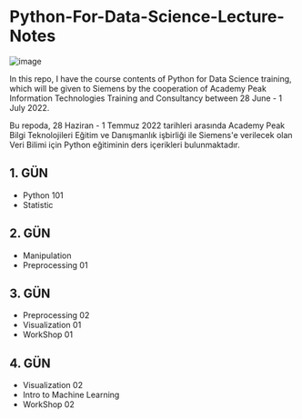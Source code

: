 # Python-For-Data-Science-Lecture-Notes

![image](https://user-images.githubusercontent.com/5441882/157131878-60dc180b-85be-43eb-8c63-910ebeb77e84.png)

In this repo, I have the course contents of Python for Data Science training, which will be given to Siemens by the cooperation of Academy Peak Information Technologies Training and Consultancy between 28 June - 1 July 2022.

Bu repoda, 28 Haziran - 1 Temmuz 2022 tarihleri arasında Academy Peak Bilgi Teknolojileri Eğitim ve Danışmanlık işbirliği ile Siemens'e verilecek olan Veri Bilimi için Python eğitiminin ders içerikleri bulunmaktadır.

## 1. GÜN
- Python 101
- Statistic

## 2. GÜN
- Manipulation
- Preprocessing 01

## 3. GÜN
- Preprocessing 02
- Visualization 01
- WorkShop 01

## 4. GÜN
- Visualization 02
- Intro to Machine Learning
- WorkShop 02
